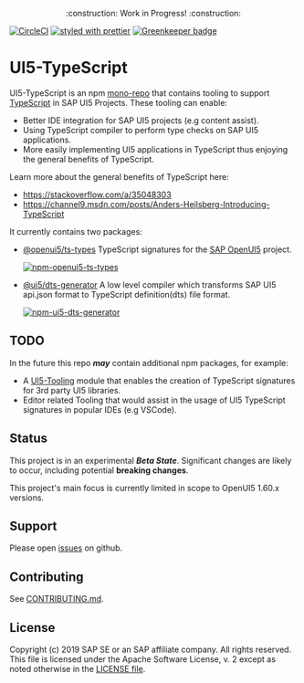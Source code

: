 <p align="center">
    :construction: Work in Progress! :construction:
</p>

[![CircleCI](https://circleci.com/gh/SAP/ui5-typescript.svg?style=svg)](https://circleci.com/gh/SAP/ui5-typescript)
[![styled with prettier](https://img.shields.io/badge/styled_with-prettier-ff69b4.svg)](https://github.com/prettier/prettier) [![Greenkeeper badge](https://badges.greenkeeper.io/SAP/ui5-typescript.svg)](https://greenkeeper.io/)

# UI5-TypeScript

UI5-TypeScript is an npm [mono-repo][mono-repo] that contains tooling to support [TypeScript][typescript] in SAP UI5 Projects.
These tooling can enable:

- Better IDE integration for SAP UI5 projects (e.g content assist).
- Using TypeScript compiler to perform type checks on SAP UI5 applications.
- More easily implementing UI5 applications in TypeScript thus enjoying the general benefits of TypeScript.

Learn more about the general benefits of TypeScript here:

- https://stackoverflow.com/a/35048303
- https://channel9.msdn.com/posts/Anders-Hejlsberg-Introducing-TypeScript

It currently contains two packages:

- [@openui5/ts-types](./packages/ts-types) TypeScript signatures for the [SAP OpenUI5][openui5] project.

  [![npm-openui5-ts-types][npm-openui5-ts-types-image]][npm-openui5-ts-types-url]

- [@ui5/dts-generator](./packages/dts-generator) A low level compiler which transforms SAP UI5 api.json format to TypeScript definition(dts) file format.

  [![npm-ui5-dts-generator][npm-ui5-dts-generator-image]][npm-ui5-dts-generator-url]

[npm-openui5-ts-types-image]: https://img.shields.io/npm/v/@openui5/ts-types.svg
[npm-openui5-ts-types-url]: https://www.npmjs.com/package/@openui5/ts-types
[npm-ui5-dts-generator-image]: https://img.shields.io/npm/v/@openui5/ts-types.svg
[npm-ui5-dts-generator-url]: https://www.npmjs.com/package/@ui5/dts-generator

## TODO

In the future this repo **_may_** contain additional npm packages, for example:

- A [UI5-Tooling][ui5-tooling] module that enables the creation of TypeScript signatures for 3rd party UI5 libraries.
- Editor related Tooling that would assist in the usage of UI5 TypeScript signatures in popular IDEs (e.g VSCode).

## Status

This project is in an experimental **_Beta State_**. Significant changes are likely to occur,
including potential **breaking changes**.

This project's main focus is currently limited in scope to OpenUI5 1.60.x versions.

## Support

Please open [issues](https://github.com/SAP/ui5-typescript/issues) on github.

## Contributing

See [CONTRIBUTING.md](./CONTRIBUTING.md).

## License

Copyright (c) 2019 SAP SE or an SAP affiliate company. All rights reserved.
This file is licensed under the Apache Software License, v. 2 except as noted otherwise in the [LICENSE file](./LICENSE).

[typescript]: https://www.typescriptlang.org/
[mono-repo]: https://github.com/babel/babel/blob/master/doc/design/monorepo.md
[openui5]: https://openui5.org/
[ui5-tooling]: https://github.com/SAP/ui5-tooling
